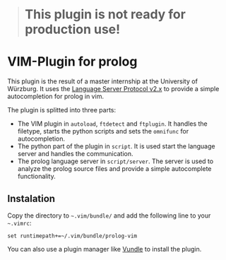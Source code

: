 > # This plugin is not ready for production use!



# VIM-Plugin for prolog

This plugin is the result of a master internship at the University of Würzburg.
It uses the [Language Server Protocol v2.x](https://github.com/Microsoft/language-server-protocol/blob/master/versions/protocol-2-x.md) to provide a simple autocompletion for prolog in vim.

The plugin is splitted into three parts:

* The VIM plugin in `autoload`, `ftdetect` and `ftplugin`. It handles the filetype, starts the python scripts and sets the `omnifunc` for autocompletion. 
* The python part of the plugin in `script`. It is used start the language server and handles the communication.
* The prolog language server in `script/server`. The server is used to analyze the prolog source files and provide a simple autocomplete functionality.



## Instalation
Copy the directory to `~.vim/bundle/` and add the following line to your `~.vimrc`:
```
set runtimepath+=~/.vim/bundle/prolog-vim
```
You can also use a plugin manager like [Vundle](https://github.com/VundleVim/Vundle.vim) to install the plugin.
